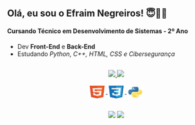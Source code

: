 ## Olá, eu sou o Efraim Negreiros! 😇👨‍🎓

#### Cursando Técnico em Desenvolvimento de Sistemas - **2º Ano**
- Dev **Front-End** e **Back-End**
- Estudando *Python, C++, HTML, CSS e Cibersegurança*

##

<div align="center">
  <a href="https://github.com/efraimjnegreiros">
  <img height="230em" src="https://github-readme-stats.vercel.app/api?username=efraimjnegreiros&show_icons=true&theme=gruvbox&include_all_commits=true&count_private=true"/>
    <img height="210em" src="https://github-readme-stats.vercel.app/api/top-langs/?username=efraimjnegreiros&layout=compact&langs_count=16&theme=dark"/>

  </div>
<div style="display: inline_block"  align="center"><br>
  <img  align="center" alt="Efraim-HTML" height="30" width="40" src="https://raw.githubusercontent.com/devicons/devicon/master/icons/html5/html5-original.svg">
  <img align="center" alt="Efraim-CSS" height="30" width="40" src="https://raw.githubusercontent.com/devicons/devicon/master/icons/css3/css3-original.svg">
  <img align="center" alt="Efraim-Python" height="30" width="40" src="https://raw.githubusercontent.com/devicons/devicon/master/icons/python/python-original.svg">
 
    

                                                                                                                                             
</div>

  
  ##
 
<div align="center"> 

  <a href="https://instagram.com/efraimj_negreiros" target="_blank"><img src="https://img.shields.io/badge/-Instagram-%23E4405F?style=for-the-badge&logo=instagram&logoColor=white" target="_blank"></a>
  <a href="https://www.linkedin.com/in/efraim-jos%C3%A9-negreiros-dos-santos-3ba3412b0?utm_source=share&utm_campaign=share_via&utm_content=profile&utm_medium=android_app" target="_blank"><img src="https://img.shields.io/badge/-LinkedIn-%230077B5?style=for-the-badge&logo=linkedin&logoColor=white" target="_blank"></a> 
 
  <!--![Snake animation](https://github.com/cainamicael/cainamicael/blob/output/github-contribution-grid-snake.svg) -->
 
</div>
